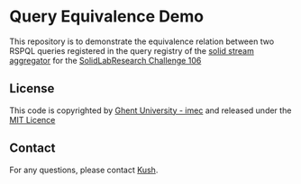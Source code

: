 # Query Equivalence Demo

This repository is to demonstrate the equivalence relation between two RSPQL queries registered in the query registry of the [solid stream aggregator](https://github.com/argahsuknesib/solid-stream-aggregator) for the [SolidLabResearch Challenge 106](https://github.com/SolidLabResearch/Challenges/issues/106)




## License
This code is copyrighted by [Ghent University - imec](https://www.ugent.be/ea/idlab/en) and released under the [MIT Licence](./LICENCE)

## Contact
For any questions, please contact [Kush](mailto:kushagrasingh.bisen@ugent.be). 